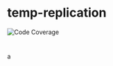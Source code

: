 # temp-replication
![Code Coverage](https://img.shields.io/badge/Code%20Coverage-100%25-success?style=flat)
#
#
a
